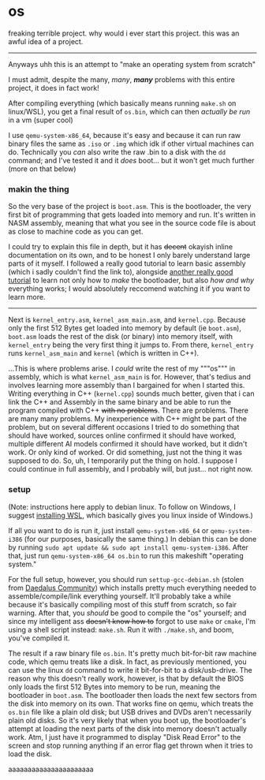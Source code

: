 # os

freaking terrible project. why would i ever start this project. this was an awful idea of a project.

---

Anyways uhh this is an attempt to "make an operating system from scratch"

I must admit, despite the many, *many*, ***many*** problems with this entire project, it does in fact work!

After compiling everything (which basically means running `make.sh` on linux/WSL), you get a final result of `os.bin`, which can then _actually be run_ in a vm (super cool)

I use `qemu-system-x86_64`, because it's easy and because it can run raw binary files the same as `.iso` or `.img` which idk if other virtual machines can do. 
Technically you _can_ also write the raw .bin to a disk with the `dd` command; and I've tested it and it *does* boot... but it won't get much further (more on that below)


### makin the thing
So the very base of the project is `boot.asm`. This is the bootloader, the very first bit of programming that gets loaded into memory and run. It's written in NASM assembly, meaning that what you see in the source code file is about as close to machine code as you can get. 

I could try to explain this file in depth, but it has ~~decent~~ okayish inline documentation on its own, and to be honest I only barely understand large parts of it myself. I followed a really good tutorial to learn basic assembly (which i sadly couldn't find the link to), alongside [another really good tutorial](https://www.youtube.com/watch?v=MwPjvJ9ulSc&list=PLm3B56ql_akNcvH8vvJRYOc7TbYhRs19M) to learn not only how to _make_ the bootloader, but also _how and why_ everything works; I would absolutely reccomend watching it if you want to learn more.

---

Next is `kernel_entry.asm`, `kernel_asm_main.asm`, and `kernel.cpp`. Because only the first 512 Bytes get loaded into memory by default (ie `boot.asm`), `boot.asm` loads the rest of the disk (or binary) into memory itself, with `kernel_entry` being the very first thing it jumps to. From there, `kernel_entry` runs `kernel_asm_main` and `kernel` (which is written in C++).

...This is where problems arise. I *could* write the rest of my """os""" in assembly, which is what `kernel_asm_main` is for. However, that's tedius and involves learning more assembly than I bargained for when I started this. Writing everything in C++ (`kernel.cpp`) sounds much better, given that i can link the C++ and Assembly in the same binary and be able to run the program compiled with C++ ~~with no problems~~. There are problems. There are many many problems. My inexperience with C++ might be part of the problem, but on several different occasions I tried to do something that should have worked, sources online confirmed it should have worked, multiple different AI models confirmed it should have worked, but it didn't work. Or only kind of worked. Or did something, just not the thing it was supposed to do. So, uh, I temporarily put the thing on hold. I suppose I could continue in full assembly, and I probably will, but just... not right now.


### setup
(Note: instructions here apply to debian linux. To follow on Windows, I suggest [installing WSL](https://learn.microsoft.com/en-us/windows/wsl/install#install-wsl-command), which basically gives you linux inside of Windows.)

If all you want to do is run it, just install `qemu-system-x86_64` or `qemu-system-i386` (for our purposes, basically the same thing.) In debian this can be done by running `sudo apt update && sudo apt install qemu-system-i386`. After that, just run `qemu-system-x86_64 os.bin` to run this makeshift "operating system."

For the full setup, however, you should run `settup-gcc-debian.sh` (stolen from [Daedalus Community](https://www.youtube.com/watch?v=MwPjvJ9ulSc&list=PLm3B56ql_akNcvH8vvJRYOc7TbYhRs19M)) which installs pretty much everything needed to assemble/compile/link everything yourself. It'll probably take a while because it's basically compiling most of this stuff from scratch, so fair warning. After that, you *should* be good to compile the "os" yourself; and since my intelligent ass ~~doesn't know how to~~ forgot to use `make` or `cmake`, I'm using a shell script instead: `make.sh`. Run it with `./make.sh`, and boom, you've compiled it.

The result if a raw binary file `os.bin`. It's pretty much bit-for-bit raw machine code, which qemu treats like a disk. In fact, as previously mentioned, you can use the linux `dd` command to write it bit-for-bit to a disk/usb-drive. The reason why this doesn't really work, however, is that by default the BIOS only loads the first 512 Bytes into memory to be run, meaning the bootloader in `boot.asm`. The bootloader then loads the next few sectors from the disk into memory on its own. That works fine on qemu, which treats the `os.bin` file like a plain old disk; but USB drives and DVDs aren't necessarily plain old disks. So it's very likely that when you boot up, the bootloader's attempt at loading the next parts of the disk into memory doesn't actually work. Atm, I just have it programmed to display "Disk Read Error" to the screen and stop running anything if an error flag get thrown when it tries to load the disk.


aaaaaaaaaaaaaaaaaaaaaa
